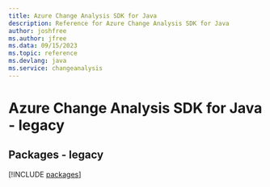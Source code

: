 ```yaml
---
title: Azure Change Analysis SDK for Java
description: Reference for Azure Change Analysis SDK for Java
author: joshfree
ms.author: jfree
ms.data: 09/15/2023
ms.topic: reference
ms.devlang: java
ms.service: changeanalysis
---
```

# Azure Change Analysis SDK for Java - legacy
## Packages - legacy
[!INCLUDE [packages](change-analysis-index.md)]